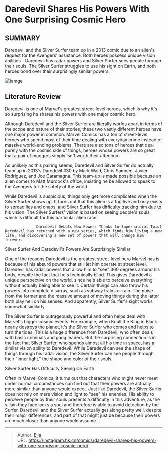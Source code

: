 #  Daredevil Shares His Powers With One Surprising Cosmic Hero


## SUMMARY 



  Daredevil and the Silver Surfer team up in a 2013 comic due to an alien&#39;s request for the Avengers&#39; assistance.   Both heroes possess unique vision abilities - Daredevil has radar powers and Silver Surfer sees people through their souls.   The Silver Surfer struggles to use his sight on Earth, and both heroes bond over their surprisingly similar powers.  

![iamge](https://static1.srcdn.com/wordpress/wp-content/uploads/2021/12/DD-Waid-Samnee.jpg)

## Literature Review

Daredevil is one of Marvel&#39;s greatest street-level heroes, which is why it&#39;s so surprising he shares his powers with one major cosmic hero.




Although Daredevil and the Silver Surfer are literally worlds apart in terms of the scope and nature of their stories, these two vastly different heroes have one major power in common. Marvel Comics has a ton of street-level heroes who spend most of their time dealing with everyday crime instead of massive world-ending problems. There are also tons of heroes that deal purely with the cosmic side of things, heroes whose powers are so great that a pair of muggers simply isn&#39;t worth their attention.




As unlikely as this pairing seems, Daredevil and Silver Surfer do actually team up in 2013&#39;s Daredevil #30 by Mark Waid, Chris Samnee, Javier Rodriguez, and Joe Caramagna. This team-up is made possible because an alien comes to Matt Murdock&#39;s office, insisting he be allowed to speak to the Avengers for the safety of the world.



          



While Daredevil is suspicious, things only get more complicated when the Silver Surfer shows up. It turns out that this alien is a fugitive and only exists to spread lies and chaos, and Silver Surfer has difficulty tracking him due to his vision. The Silver Surfers&#39; vision is based on seeing people&#39;s souls, which is difficult for this particular alien race.

                  Daredevil Debuts New Powers Thanks to Supernatural Twist   Daredevil has returned with a new series, which finds him living a new life, and discovering a new set of powers that will change him forever.   





 Silver Surfer And Daredevil&#39;s Powers Are Surprisingly Similar 


          



One of the reasons Daredevil is the greatest street-level hero Marvel has is because of his absurd powers that still let him operate at street level. Daredevil has radar powers that allow him to &#34;see&#34; 360 degrees around his body, despite the fact that he&#39;s technically blind. This gives Daredevil a unique perspective on the world, since he&#39;s able to perceive everything without actually being able to see it. Certain things can also throw his powers into complete disarray, such as subway trains or rain. The noise from the former and the massive amount of moving things during the latter both play hell on his senses. And apparently, Silver Surfer&#39;s sight works somewhat similarly.

The Silver Surfer is outrageously powerful and often helps deal with Marvel&#39;s bigger cosmic events. For example, when Knull the King in Black nearly destroys the planet, it&#39;s the Silver Surfer who comes and helps to turn the tides. This is a huge difference from Daredevil, who often deals with basic criminals and gang leaders. But the surprising connection is in the fact that Silver Surfer, who spends almost all his time in space, has a similar vision ability to Daredevil. While Daredevil can see the shape of things through his radar vision, the Silver Surfer can see people through their &#34;inner light,&#34; the shape and color of their souls.






 Silver Surfer Has Difficulty Seeing On Earth 


          

Often in Marvel Comics, it turns out that characters who might never meet under normal circumstances can find out that their powers are actually more similar than anyone would expect. Just like Daredevil, the Silver Surfer does not rely on mere vision and light to &#34;see&#34; his enemies. His ability to perceive people by their souls presents a difficulty in this adventure, as the villain they face lacks a soul and therefore is able to avoid detection by the Surfer. Daredevil and the Silver Surfer actually get along pretty well, despite their major differences, and part of that might just be because their powers are much closer than anyone would assume.



---

> Author: [Ella](https://instagram.hk.cn/)  
> URL: https://instagram.hk.cn/comics/daredevil-shares-his-powers-with-one-surprising-cosmic-hero/  

